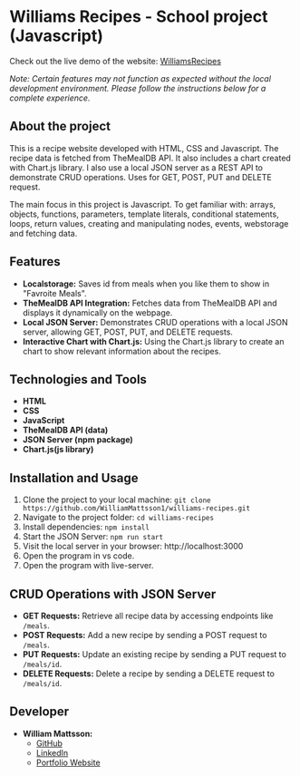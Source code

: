 # Williams Recipes - School project (Javascript)

Check out the live demo of the website: [WilliamsRecipes](https://williamsrecipes.netlify.app/)

_Note: Certain features may not function as expected without the local development environment. Please follow the instructions below for a complete experience._

## About the project

This is a recipe website developed with HTML, CSS and Javascript. The recipe data is fetched from TheMealDB API. It also includes a chart created with Chart.js library.
I also use a local JSON server as a REST API to demonstrate CRUD operations. Uses for GET, POST, PUT and DELETE request.

The main focus in this project is Javascript. To get familiar with: arrays, objects, functions, parameters, template literals, conditional statements, loops, return values, creating and manipulating nodes, events, webstorage and fetching data.

## Features

-   **Localstorage:** Saves id from meals when you like them to show in "Favroite Meals".
-   **TheMealDB API Integration:** Fetches data from TheMealDB API and displays it dynamically on the webpage.
-   **Local JSON Server:** Demonstrates CRUD operations with a local JSON server, allowing GET, POST, PUT, and DELETE requests.
-   **Interactive Chart with Chart.js:** Using the Chart.js library to create an chart to show relevant information about the recipes.

## Technologies and Tools

-   **HTML**
-   **CSS**
-   **JavaScript**
-   **TheMealDB API (data)**
-   **JSON Server (npm package)**
-   **Chart.js(js library)**

## Installation and Usage

1. Clone the project to your local machine: `git clone https://github.com/WilliamMattsson1/williams-recipes.git`
2. Navigate to the project folder: `cd williams-recipes`
3. Install dependencies: `npm install`
4. Start the JSON Server: `npm run start`
5. Visit the local server in your browser: http://localhost:3000
6. Open the program in vs code.
7. Open the program with live-server.

## CRUD Operations with JSON Server

-   **GET Requests:** Retrieve all recipe data by accessing endpoints like `/meals`.
-   **POST Requests:** Add a new recipe by sending a POST request to `/meals`.
-   **PUT Requests:** Update an existing recipe by sending a PUT request to `/meals/id`.
-   **DELETE Requests:** Delete a recipe by sending a DELETE request to `/meals/id`.

## Developer

-   **William Mattsson:**
    -   [GitHub](https://github.com/WilliamMattsson1/)
    -   [LinkedIn](https://www.linkedin.com/in/williammattsson/)
    -   [Portfolio Website](https://williammattsson.netlify.app/)
